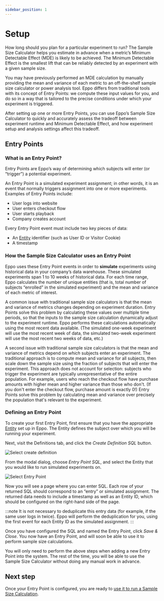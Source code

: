 ```yaml
---
sidebar_position: 1
---
```


# Setup

How long should you plan for a particular experiment to run? The Sample Size Calculator helps you estimate in advance when a metric’s Minimum Detectable Effect (MDE) is likely to be achieved. The Minimum Detectable Effect is the smallest lift that can be reliably detected by an experiment with a given sample size.

You may have previously performed an MDE calculation by manually providing the mean and variance of each metric to an off-the-shelf sample size calculator or power analysis tool. Eppo differs from traditional tools with its concept of Entry Points: we compute these input values for you, and do so in a way that is tailored to the precise conditions under which your experiment is triggered.

After setting up one or more Entry Points, you can use Eppo’s Sample Size Calculator to quickly and accurately assess the tradeoff between experiment runtime and Minimum Detectable Effect, and how experiment setup and analysis settings affect this tradeoff.

## Entry Points

### What is an Entry Point?

Entry Points are Eppo’s way of determining which subjects will enter (or “trigger”) a potential experiment.

An Entry Point is a simulated experiment assignment; in other words, it is an event that normally triggers assignment into one or more experiments. Examples of Entry Points include:

- User logs into website
- User enters checkout flow
- User starts playback
- Company creates account

Every Entry Point event must include two key pieces of data:

- An [Entity](/data-management/definitions/entities) identifier (such as User ID or Visitor Cookie)
- A timestamp

### How the Sample Size Calculator uses an Entry Point

Eppo uses these Entry Point events in order to **simulate** experiments using historical data in your company’s data warehouse. These simulated experiments span 1 to 10 weeks of historical data. For each time range, Eppo calculates the number of unique entities (that is, total number of subjects “enrolled” in the simulated experiment) and the mean and variance of each metric of interest.

A common issue with traditional sample size calculators is that the mean and variance of metrics changes depending on experiment duration. Entry Points solve this problem by calculating these values over multiple time periods, so that the inputs to the sample size calculation dynamically adjust to the experiment runtime. Eppo performs these calculations automatically using the most recent data available. (The simulated one-week experiment will use the most recent week of data, the simulated two-week experiment will use the most recent two weeks of data, etc.)

A second issue with traditional sample size calculators is that the mean and variance of metrics depend on _which_ subjects enter an experiment. The traditional approach is to compute mean and variance for all subjects, then scale down the sample size using the fraction of subjects that will enter the experiment. This approach does not account for selection: subjects who trigger the experiment are typically unrepresentative of the entire population. For example, users who reach the checkout flow have purchase amounts with higher mean and higher variance than those who don't. (If you don't enter the checkout flow, purchase amount is exactly 0!) Entry Points solve this problem by calculating mean and variance over precisely the population that's relevant to the experiment.

### Defining an Entry Point

To create your first Entry Point, first ensure that you have the appropriate [Entity](/data-management/definitions/entities) set up in Eppo. The Entity defines the subject over which you will be running your experiment.

Next, visit the Definitions tab, and click the _Create Definition SQL_ button.

![Select create definition](/img/planning-experiments/select-create-definition.png)

From the modal dialog, choose _Entry Point SQL_, and select the Entity that you would like to run simulated experiments on.

![Select Entry Point](/img/planning-experiments/select-entry-point.png)

Now you will see a page where you can enter SQL. Each row of your returned SQL should correspond to an “entry” or simulated assignment. The returned data needs to include a timestamp as well as an Entity ID, which should be configured on the right-hand side of the page. 

:::note
It is not necessary to deduplicate this entry data (for example, if the same user logs in twice). Eppo will perform the deduplication for you, using the first event for each Entity ID as the simulated assignment.
:::

Once you have configured the SQL and named the Entry Point, click _Save & Close_. You now have an Entry Point, and will soon be able to use it to perform sample size calculations.

You will only need to perform the above steps when adding a new Entry Point into the system. The rest of the time, you will be able to use the Sample Size Calculator without doing any manual work in advance.

## Next step

Once your Entry Point is configured, you are ready to [use it to run a Sample Size Calculation](/statistics/sample-size-calculator/usage).
